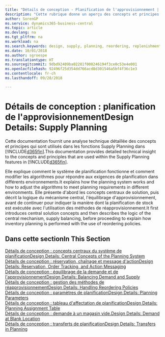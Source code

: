 ```yaml
---
title: "Détails de conception - Planification de l'approvisionnement | Microsoft Docs"
description: "Cette rubrique donne un aperçu des concepts et principes qui sont utilisés avec les fonctionnalités de planification de l'approvisionnement dans Business Central."
author: SorenGP
ms.service: dynamics365-business-central
ms.topic: article
ms.devlang: na
ms.tgt_pltfrm: na
ms.workload: na
ms.search.keywords: design, supply, planning, reordering, replenishment
ms.date: 10/01/2018
ms.author: sgroespe
ms.translationtype: HT
ms.sourcegitcommit: 9dbd92409ba02281f008246194f3ce0c53e4e001
ms.openlocfilehash: 92496f25d354dd766acd8d301546a5bf4f36c1e3
ms.contentlocale: fr-ch
ms.lasthandoff: 09/28/2018

---
```

# <a name="design-details-supply-planning"></a><span data-ttu-id="45b01-103">Détails de conception : planification de l'approvisionnement</span><span class="sxs-lookup"><span data-stu-id="45b01-103">Design Details: Supply Planning</span></span>
<span data-ttu-id="45b01-104">Cette documentation fournit une analyse technique détaillée des concepts et principes qui sont utilisés dans les fonctions Supply Planning dans [!INCLUDE[d365fin](includes/d365fin_md.md)].</span><span class="sxs-lookup"><span data-stu-id="45b01-104">This documentation provides detailed technical insight to the concepts and principles that are used within the Supply Planning features in [!INCLUDE[d365fin](includes/d365fin_md.md)].</span></span>  

<span data-ttu-id="45b01-105">Elle explique comment le système de planification fonctionne et comment modifier les algorithmes pour répondre aux exigences de planification dans différents environnements.</span><span class="sxs-lookup"><span data-stu-id="45b01-105">It explains how the planning system works and how to adjust the algorithms to meet planning requirements in different environments.</span></span> <span data-ttu-id="45b01-106">Elle présente d'abord les concepts centraux de solution, puis décrit la logique du mécanisme central, l'équilibrage d'approvisionnement, avant de continuer pour indiquer la manière dont la planification de stock est exécutée avec l'utilisation des méthodes de réapprovisionnement.</span><span class="sxs-lookup"><span data-stu-id="45b01-106">It first introduces central solution concepts and then describes the logic of the central mechanism, supply balancing, before proceeding to explain how inventory planning is performed with the use of reordering policies.</span></span>  

## <a name="in-this-section"></a><span data-ttu-id="45b01-107">Dans cette section</span><span class="sxs-lookup"><span data-stu-id="45b01-107">In This Section</span></span>  
[<span data-ttu-id="45b01-108">Détails de conception : concepts centraux du système de planification</span><span class="sxs-lookup"><span data-stu-id="45b01-108">Design Details: Central Concepts of the Planning System</span></span>](design-details-central-concepts-of-the-planning-system.md)  
[<span data-ttu-id="45b01-109">Détails de conception : réservation, chaînage et message d'action</span><span class="sxs-lookup"><span data-stu-id="45b01-109">Design Details: Reservation, Order Tracking, and Action Messaging</span></span>](design-details-reservation-order-tracking-and-action-messaging.md)  
[<span data-ttu-id="45b01-110">Détails de conception : équilibrage de la demande et de l'approvisionnement</span><span class="sxs-lookup"><span data-stu-id="45b01-110">Design Details: Balancing Demand and Supply</span></span>](design-details-balancing-demand-and-supply.md)  
[<span data-ttu-id="45b01-111">Détails de conception : gestion des méthodes de réapprovisionnement</span><span class="sxs-lookup"><span data-stu-id="45b01-111">Design Details: Handling Reordering Policies</span></span>](design-details-handling-reordering-policies.md)  
[<span data-ttu-id="45b01-112">Détails de conception : paramètres de planification</span><span class="sxs-lookup"><span data-stu-id="45b01-112">Design Details: Planning Parameters</span></span>](design-details-planning-parameters.md)  
[<span data-ttu-id="45b01-113">Détails de conception : tableau d'affectation de planification</span><span class="sxs-lookup"><span data-stu-id="45b01-113">Design Details: Planning Assignment Table</span></span>](design-details-planning-assignment-table.md)  
[<span data-ttu-id="45b01-114">Détails de conception : demande à un magasin vide.</span><span class="sxs-lookup"><span data-stu-id="45b01-114">Design Details: Demand at Blank Location</span></span>](design-details-demand-at-blank-location.md)  
[<span data-ttu-id="45b01-115">Détails de conception : transferts de planification</span><span class="sxs-lookup"><span data-stu-id="45b01-115">Design Details: Transfers in Planning</span></span>](design-details-transfers-in-planning.md)


